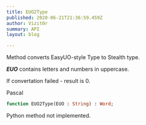 ```yaml
---
title: EUO2Type
published: 2020-06-21T21:36:59.459Z
author: Vizit0r
summary: API
layout: blog

---
```


 

Method converts EasyUO-style Type to Stealth type.

***EUO*** contains letters and numbers in uppercase.

If convertation failed - result is 0.

Pascal

```pascal
function EUO2Type(EUO : String) : Word;

```




Python
method not implemented.


